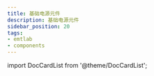 ```yaml
---
title: 基础电源元件
description: 基础电源元件
sidebar_position: 20
tags:
- emtlab
- components
---
```


import DocCardList from '@theme/DocCardList';

<DocCardList />